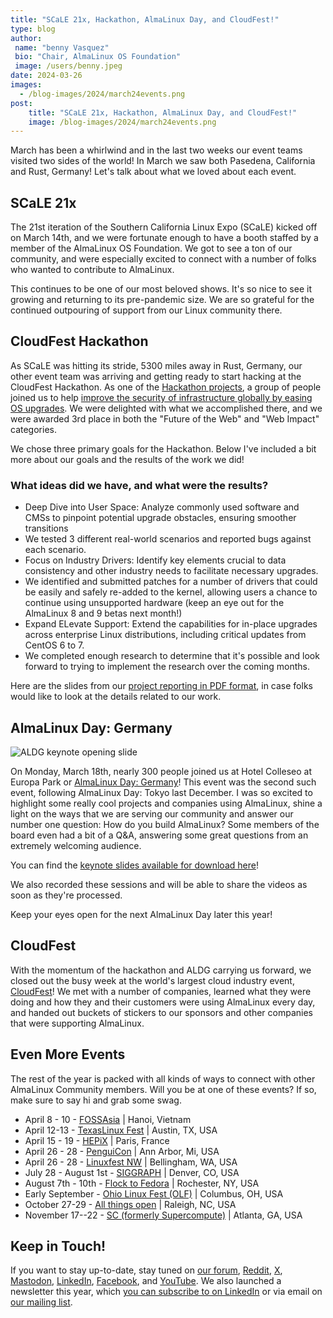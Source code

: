 ```yaml
---
title: "SCaLE 21x, Hackathon, AlmaLinux Day, and CloudFest!"
type: blog
author: 
 name: "benny Vasquez"
 bio: "Chair, AlmaLinux OS Foundation"
 image: /users/benny.jpeg
date: 2024-03-26
images:
  - /blog-images/2024/march24events.png
post: 
    title: "SCaLE 21x, Hackathon, AlmaLinux Day, and CloudFest!"
    image: /blog-images/2024/march24events.png
---
```



March has been a whirlwind and in the last two weeks our event teams visited two sides of the world! In March we saw both Pasedena, California and Rust, Germany! Let's talk about what we loved about each event. 

## SCaLE 21x

The 21st iteration of the Southern California Linux Expo (SCaLE) kicked off on March 14th, and we were fortunate enough to have a booth staffed by a member of the AlmaLinux OS Foundation. We got to see a ton of our community, and were especially excited to connect with a number of folks who wanted to contribute to AlmaLinux.

This continues to be one of our most beloved shows. It's so nice to see it growing and returning to its pre-pandemic size. We are so grateful for the continued outpouring of support from our Linux community there.

## CloudFest Hackathon

As SCaLE was hitting its stride, 5300 miles away in Rust, Germany, our other event team was arriving and getting ready to start hacking at the CloudFest Hackathon. As one of the [Hackathon projects](https://hackathon.cloudfest.com/agenda/), a group of people joined us to help [improve the security of infrastructure globally by easing OS upgrades](https://hackathon.cloudfest.com/project/securing-more-infrastructure-by-easing-os-upgrades/). We were delighted with what we accomplished there, and we were awarded 3rd place in both the "Future of the Web" and "Web Impact" categories.

We chose three primary goals for the Hackathon. Below I've included a bit more about our goals and the results of the work we did!

### What ideas did we have, and what were the results?

-   Deep Dive into User Space: Analyze commonly used software and CMSs to pinpoint potential upgrade obstacles, ensuring smoother transitions
   -   We tested 3 different real-world scenarios and reported bugs against each scenario.
-   Focus on Industry Drivers: Identify key elements crucial to data consistency and other industry needs to facilitate necessary upgrades.
   -   We identified and submitted patches for a number of drivers that could be easily and safely re-added to the kernel, allowing users a chance to continue using unsupported hardware (keep an eye out for the AlmaLinux 8 and 9 betas next month!)
-   Expand ELevate Support: Extend the capabilities for in-place upgrades across enterprise Linux distributions, including critical updates from CentOS 6 to 7.
   -   We completed enough research to determine that it's possible and look forward to trying to implement the research over the coming months.

Here are the slides from our [project reporting in PDF format](https://www.dropbox.com/scl/fi/qkokxhum5xsy2pade8qb5/EasingOSUpgrades-cfhack-2024.pdf?rlkey=lb7otq7euorbyj8s2ozo5czo3&dl=0), in case folks would like to look at the details related to our work.

## AlmaLinux Day: Germany

![ALDG keynote opening slide](/blog-images/2024/aldg-keynote.png)

On Monday, March 18th, nearly 300 people joined us at Hotel Colleseo at Europa Park or [AlmaLinux Day: Germany](https://almalinux.org/almalinux-day-germany-2024/)! This event was the second such event, following AlmaLinux Day: Tokyo last December. I was so excited to highlight some really cool projects and companies using AlmaLinux, shine a light on the ways that we are serving our community and answer our number one question: How do you build AlmaLinux? Some members of the board even had a bit of a Q&A, answering some great questions from an extremely welcoming audience.

You can find the [keynote slides available for download here](https://www.dropbox.com/scl/fi/691usrkqhwnhveovu5kp7/aldg_2024_keynote.pdf?rlkey=fuui5n80uvjutyusd2n8xansn&dl=0)!

We also recorded these sessions and will be able to share the videos as soon as they're processed.

Keep your eyes open for the next AlmaLinux Day later this year!

## CloudFest

With the momentum of the hackathon and ALDG carrying us forward, we closed out the busy week at the world's largest cloud industry event, [CloudFest](https://www.cloudfest.com/)! We met with a number of companies, learned what they were doing and how they and their customers were using AlmaLinux every day, and handed out buckets of stickers to our sponsors and other companies that were supporting AlmaLinux.

## Even More Events

The rest of the year is packed with all kinds of ways to connect with other AlmaLinux Community members. Will you be at one of these events? If so, make sure to say hi and grab some swag.

-   April 8 - 10 - [FOSSAsia](https://fossasia.org/) | Hanoi, Vietnam
-   April 12-13 - [TexasLinux Fest](http://texaslinuxfest.org/) | Austin, TX, USA
-   April 15 - 19 - [HEPiX](https://www.hepix.org/) | Paris, France
-   April 26 - 28 - [PenguiCon](https://2024.penguicon.org/) | Ann Arbor, Mi, USA
-   April 26 - 28 - [Linuxfest NW](https://linuxfestnorthwest.org/) | Bellingham, WA, USA
-   July 28 - August 1st - [SIGGRAPH](https://s2024.siggraph.org/exhibit-at-siggraph/) | Denver, CO, USA
-   August 7th - 10th - [Flock to Fedora](https://flocktofedora.org/) | Rochester, NY, USA
-   Early September - [Ohio Linux Fest (OLF)](http://olfconference.org/) | Columbus, OH, USA
-   October 27-29 - [All things open](http://allthingsopen.org/) | Raleigh, NC, USA
-   November 17--22 - [SC (formerly Supercompute)](https://sc24.supercomputing.org/) | Atlanta, GA, USA

## Keep in Touch!

If you want to stay up-to-date, stay tuned on [our forum](https://almalinux.discourse.group/), [Reddit](https://www.reddit.com/r/AlmaLinux/), [X](https://twitter.com/AlmaLinux), [Mastodon](https://fosstodon.org/@almalinux/), [LinkedIn](https://www.linkedin.com/company/80320905/), [Facebook](https://www.facebook.com/AlmaLinux), and [YouTube](https://www.youtube.com/channel/UCt9lpkqUPp1FUEi9uqVlPQA). We also launched a newsletter this year, which [you can subscribe to on LinkedIn](https://www.linkedin.com/newsletters/almalinux-news-7123058222835376128/) or via email on [our mailing list](https://lists.almalinux.org/postorius/lists/newsletters.lists.almalinux.org/).